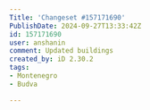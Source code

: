 ```yaml
---
Title: 'Changeset #157171690'
PublishDate: 2024-09-27T13:33:42Z
id: 157171690
user: anshanin
comment: Updated buildings
created_by: iD 2.30.2
tags:
- Montenegro
- Budva

---
```

